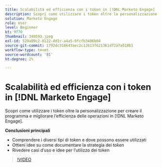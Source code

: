 ```yaml
---
title: Scalabilità ed efficienza con i token in [!DNL Marketo Engage]
description: Scopri come utilizzare i token oltre la personalizzazione per creare il programma e migliorare l’efficienza delle operazioni in [!DNL Marketo Engage].
solution: Marketo Engage
role: User
level: Beginner
kt: 9770
thumbnail: 340593.jpeg
exl-id: 529a09c2-8122-4d1c-a4a5-0fcfb3406b04
source-git-commit: 1792dc318643aec2c12613f621361d72a7a918b1
workflow-type: tm+mt
source-wordcount: '81'
ht-degree: 2%

---
```


# Scalabilità ed efficienza con i token in [!DNL Marketo Engage]

Scopri come utilizzare i token oltre la personalizzazione per creare il programma e migliorare l’efficienza delle operazioni in [!DNL Marketo Engage].

**Conclusioni principali**

* Comprendere i diversi tipi di token e dove possono essere utilizzati
* Ottieni idee su come documentare la strategia dei token
* Rivedere casi d’uso e idee per l’utilizzo dei token

>[!VIDEO](https://video.tv.adobe.com/v/340593/?quality=12&learn=on)
